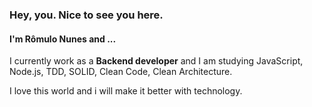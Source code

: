 ### Hey, you. Nice to see you here.
#### I'm Rômulo Nunes and ...
<p>I currently work as a <strong>Backend developer</strong> and I am studying JavaScript, Node.js, TDD, SOLID, Clean Code, Clean Architecture.</p>
I love this world and i will make it better with technology.
